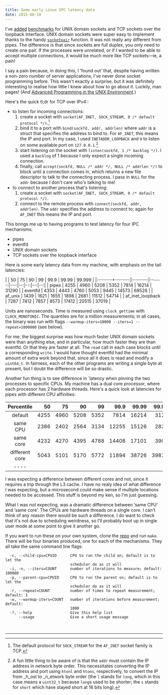 ```yaml
---
title: Some early Linux IPC latency data
date: 2015-06-10
---
```


I've [added][af-unix-commit] [benchmarks][af-inet-commit] for UNIX domain
sockets and TCP sockets over the loopback interface. UNIX domain sockets were
super easy to implement thanks to the handy [`socketpair`][socketpair]
function. It was not really any different from pipes. The difference is that
since sockets are full duplex, you only need to create one pair.  If the
processes were unrelated, or if I wanted to be able to accept multiple
connections, it would be much more like TCP sockets—ie, a pain!

[af-unix-commit]: https://github.com/kamalmarhubi/linux-ipc-benchmarks/commit/e06c93b54b4d13e1f78c64add9ac8a5cdf19b9ff
[af-inet-commit]: https://github.com/kamalmarhubi/linux-ipc-benchmarks/commit/8f9094522465db54003f08da4d5b797e2944f47e
[socketpair]: http://man7.org/linux/man-pages/man2/socketpair.2.html

I say a pain because, in doing this, I ‘found out’ that, despite having written
a non-zero number of server applications, I've never done socket programming
before. This wasn't exactly a surprise, but it was definitely interesting to
realise how little I knew about how to go about it. Luckily, man pages! (And
[Advanced Programming in the UNIX Environment][adv-unix].)

[adv-unix]: http://www.apuebook.com/index.html

Here's the quick tl;dr for TCP over IPv4::

- to listen for incoming connections:
  1. create a socket with `socket(AF_INET, SOCK_STREAM, 0 /* default protocol */)`.[^default-proto]
  2. bind it to a port with `bind(sockfd, addr, addrlen)` where `addr` is a
     struct that specifies the address to bind to. For `AF_INET`, this means
     the IP and port. In my case, I used `INETADDR_LOOPBACK` and `0` to listen
     on some available port on `127.0.0.1`.[^htonl]
  3. start listening on the socket with `listen(sockfd, 1 /* backlog */)`. I
     used a `backlog` of 1 because I only expect a single incoming connection.
  4. finally, call `accept(sockfd, NULL /* addr */, NULL /* addrlen */)` to
     block until a connection comes in, which returns a new file descriptor to
     talk to the connecting process. I pass in `NULL` for the `addr` because I
     don't care who's talking to me!
- to connect to another process that's listening:
  1. create a socket with `socket(AF_INET, SOCK_STREAM, 0 /* default protocol */)`.
  2. connect to the remote process with `connect(sockfd, addr, addrlen)`. The
     `addr` specifies the address to connect to; again for `AF_INET` this means
     the IP and port.



[socket]: http://man7.org/linux/man-pages/man2/socket.2.html
[bind]: http://man7.org/linux/man-pages/man2/bind.2.html
[listen]: http://man7.org/linux/man-pages/man2/listen.2.html
[accept]: http://man7.org/linux/man-pages/man2/accept.2.html
[connect]: http://man7.org/linux/man-pages/man2/connect.2.html

This brings me up to having programs to test latency for four IPC mechanisms:
- pipes
- eventfd
- UNIX domain sockets
- TCP sockets over the loopback interface

Here is some early latency data from my machine, with emphasis on the tail latencies:

| | 50 | 75 | 90 | 99 | 99.9 | 99.99 | 99.999 |
|:-------+-------:|:-------:|------:|---:|--:|--:|--:|--:|
| pipes |  4255 | 4960 | 5208 | 5352 | 7814 | 16214 | 31290 |
| eventfd  | 4353 | 4443 | 4760 | 5053 | 9445 | 14573 | 68528 |
| af_unix  | 1439 | 1621 | 1655 | 1898 | 2681 | 11512 | 54714 |
| af_inet_loopback  | 7287 | 7412 | 7857 | 8573 | 17412 | 20515 | 37019 |

Units are nanoseconds. Time is measured using `clock_gettime` with
`CLOCK_MONOTONIC`. The quantiles are for a million measurements; in all cases,
the binary was run with flags `--warmup-iters=10000 --iters=1 --repeat=1000000`
(see below).

For me, the biggest surprise was how much faster UNIX domain sockets were than
anything else, and in particular, how much faster they are than eventfd. Or
that they are faster at all. The `read` call in each case blocks until a
corresponding `write`. I would have thought eventfd had the minimal amount of
extra work beyond that, since all it does is read and modify a `uint64_t`. In
fairness, each of the other programs are writing a single byte at present, but
I doubt the difference will be so drastic.

Another fun thing is to see difference in `latency when pinning the two
processes to specific CPUs. My machine has a dual core processor, where each
processor has 2 hardware threads. Here's a quick look at latencies for pipes
with different CPU affinities:

|Percentile | 50 | 75 | 90 | 99 | 99.9 | 99.99 | 99.999 |
|:---:|---:|---:|---:|---:|---:|---:|---:|
| default | 4255 | 4960 | 5208 | 5352 | 7814 | 16214 | 31290 |
| same CPU | 2386 | 2402 | 2564 | 3134 | 12255 | 15126 | 28225|
| same core | 4232 | 4270 | 4395 | 4788 | 14408 | 17101 | 39052 |
| different core | 5043 | 5101 | 5170 | 5772 | 11894 | 38726 | 398796 |
| ---- |

I was expecting a difference between different cores and not, since it requires
a trip through the L3 cache. I have no realy idea of what difference I was
expecting, but a microsecond could make sense if multiple locations needed to
be accessed. This stuff is beyond my ken, so I'm just guessing.

What I was _not_ expecting, was a dramatic difference between ‘same CPU’ and
‘same core’. The CPUs are hardware threads on a single core. I can't think of
any reason there would be such a difference. I do want to check that it's not
due to scheduling weirdness, so I'll probably boot up in single user mode at
some point to give it another go.

If you want to run these on your own system, clone the [repo] and run `make`.
There will be four binaries produced, one for each of the mechanisms.  They all
take the same command line flags:

~~~
  -c, --child-cpu=CPUID      CPU to run the child on; default is to let the
                             scheduler do as it will
  -i, -n, --iters=COUNT      number of iterations to measure; default: 100000
  -p, --parent-cpu=CPUID     CPU to run the parent on; default is to let the
                             scheduler do as it will
  -r, --repeat=COUNT         number of times to repeat measurement; default: 1
  -w, --warmup-iters=COUNT   number of iterations before measurement; default:
                             1000
  -?, --help                 Give this help list
      --usage                Give a short usage message
~~~

[repo]: https://github.com/kamalmarhubi/linux-ipc-benchmarks



<br />

---


[^default-proto]:
    The default protocol for `SOCK_STREAM` for the `AF_INET`
    socket family is TCP.

[^htonl]:
    A fun little thing to be aware of is that the `addr` must contain the IP
    address in network byte order. This necessitates converting the IP address
    and port using `htonl` and `htons`, respectively, to convert the IP from
    _h_ost _to_ _n_etwork byte order (the `l` stands for `long`, which in this
    case means a `uint32_t` because `long`s used to be shorter; the `s` stands
    for `short` which have stayed short at 16 bits long).
